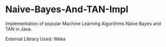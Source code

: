 # Naive-Bayes-And-TAN-Impl
Implementation of popular Machine Learning Algorithms Naive Bayes and TAN in Java. 

External Library Used: Weka
